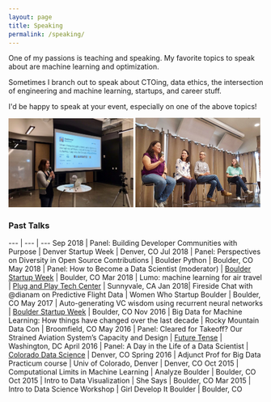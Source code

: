 ```yaml
---
layout: page
title: Speaking
permalink: /speaking/
---
```


<!-- <img style="float: left; margin-top: 18px; margin-right: 20px; width: 54vh;" src="/images/diana_wlp.jpg"/>-->

One of my passions is teaching and speaking. My favorite topics to speak about are machine learning and optimization.

Sometimes I branch out to speak about CTOing, data ethics, the intersection of engineering and machine learning, startups, and career stuff. 

I'd be happy to speak at your event, especially on one of the above topics!

<img src="/images/ab_2017.jpg" width="49%"/> <img src="/images/bsw_2018.jpg" width="49%"/> 

### Past Talks

--- | --- | ---
Sep 2018 | Panel: Building Developer Communities with Purpose | Denver Startup Week | Denver, CO
Jul 2018 | Panel: Perspectives on Diversity in Open Source Contributions | Boulder Python | Boulder, CO
May 2018 | Panel: How to Become a Data Scientist (moderator) | [Boulder Startup Week](https://boulderstartupweek.com/) | Boulder, CO
Mar 2018 | Lumo: machine learning for air travel | [Plug and Play Tech Center](https://www.plugandplaytechcenter.com/) | Sunnyvale, CA
Jan 2018| Fireside Chat with @dianam on Predictive Flight Data | Women Who Startup Boulder | Boulder, CO
May 2017 | Auto-generating VC wisdom using recurrent neural networks | [Boulder Startup Week](https://boulderstartupweek.com/) | Boulder, CO
Nov 2016 | Big Data for Machine Learning: How things have changed over the last decade | Rocky Mountain Data Con | Broomfield, CO
May 2016 | Panel: Cleared for Takeoff? Our Strained Aviation System’s Capacity and Design | [Future Tense](https://www.newamerica.org/future-tense/events/why-does-it-still-take-5-hours-to-fly-cross-country/) | Washington, DC
April 2016 | Panel: A Day in the Life of a Data Scientist | [Colorado Data Science](https://www.meetup.com/Colorado-Data-Science/events/229287958/?a=socialmedia) | Denver, CO
Spring 2016 | Adjunct Prof for Big Data Practicum course | Univ of Colorado, Denver | Denver, CO
Oct 2015 | Computational Limits in Machine Learning | Analyze Boulder | Boulder, CO
Oct 2015 | Intro to Data Visualization | She Says | Boulder, CO
Mar 2015 | Intro to Data Science Workshop | Girl Develop It Boulder | Boulder, CO